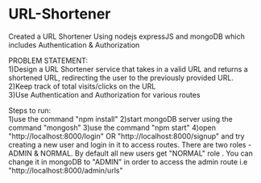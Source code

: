 # URL-Shortener
Created a URL Shortener Using nodejs expressJS and mongoDB which includes Authentication &amp; Authorization

PROBLEM STATEMENT:  
1)Design a URL Shortener service that takes in a valid URL and returns a shortened URL, redirecting the user to the previously provided URL.  
2)Keep track of total visits/clicks on the URL  
3)Use Authentication and Authorization for various routes  

Steps to run:  
1)use the command "npm install"
2)start mongoDB server using the command "mongosh"
3)use the command "npm start"
4)open "http://localhost:8000/login" OR "http://localhost:8000/signup" and try creating a new user and login in it to access routes.
There are two roles - ADMIN & NORMAL. By default all new users get "NORMAL" role . You can change it in mongoDB to "ADMIN" in order to access the admin route i.e
"http://localhost:8000/admin/urls"
